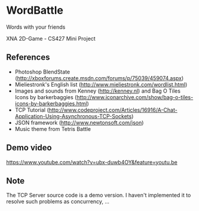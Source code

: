 # WordBattle
Words with your friends

XNA 2D-Game - CS427 Mini Project

## References
 - Photoshop BlendState (http://xboxforums.create.msdn.com/forums/p/75039/459074.aspx)
 - Mieliestronk's English list (http://www.mieliestronk.com/wordlist.html)
 - Images and sounds from Kenney (http://kenney.nl) and Bag O Tiles Icons by barkerbaggies (http://www.iconarchive.com/show/bag-o-tiles-icons-by-barkerbaggies.html)
 - TCP Tutorial (http://www.codeproject.com/Articles/16916/A-Chat-Application-Using-Asynchronous-TCP-Sockets)
 - JSON framework (http://www.newtonsoft.com/json)
 - Music theme from Tetris Battle


## Demo video
https://www.youtube.com/watch?v=ubx-duwb4OY&feature=youtu.be


## Note
 The TCP Server source code is a demo version. I haven't implemented it to resolve such problems as concurrency, ... 